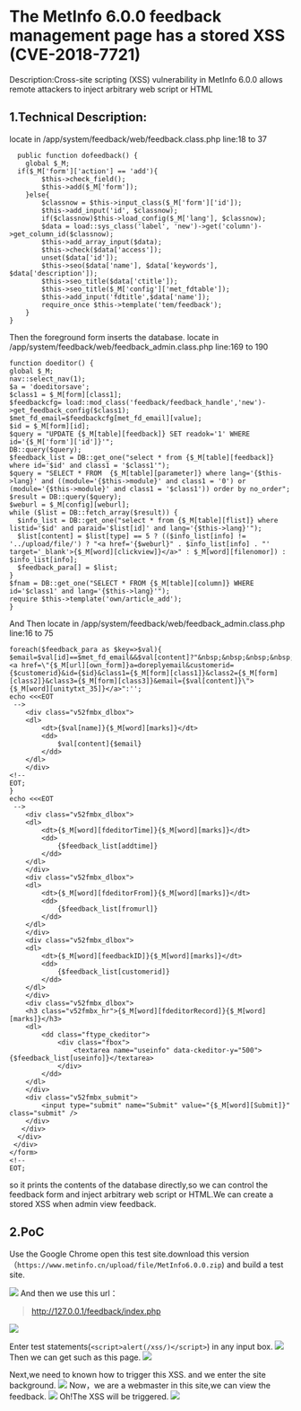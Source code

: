 # The MetInfo 6.0.0 feedback management page has a stored XSS (CVE-2018-7721) #

Description:Cross-site scripting (XSS) vulnerability in MetInfo 6.0.0 allows remote attackers to inject arbitrary web script or HTML

## 1.Technical Description: ##

locate in /app/system/feedback/web/feedback.class.php line:18 to 37

	  public function dofeedback() {
		global $_M;
      if($_M['form']['action'] == 'add'){
			$this->check_field();
			$this->add($_M['form']);
		}else{
			$classnow = $this->input_class($_M['form']['id']);
			$this->add_input('id', $classnow);
			if($classnow)$this->load_config($_M['lang'], $classnow);
			$data = load::sys_class('label', 'new')->get('column')->get_column_id($classnow);
			$this->add_array_input($data);
			$this->check($data['access']);
			unset($data['id']);
			$this->seo($data['name'], $data['keywords'], $data['description']);
			$this->seo_title($data['ctitle']);
			$this->seo_title($_M['config']['met_fdtable']);
			$this->add_input('fdtitle',$data['name']);
			require_once $this->template('tem/feedback');
		}
	}

Then the foreground form inserts the database.
locate in /app/system/feedback/web/feedback_admin.class.php line:169 to 190

	function doeditor() {
    global $_M;
    nav::select_nav(1);
    $a = 'doeditorsave';
    $class1 = $_M[form][class1];
	$feedbackcfg= load::mod_class('feedback/feedback_handle','new')->get_feedback_config($class1);
    $met_fd_email=$feedbackcfg[met_fd_email][value];
    $id = $_M[form][id];
    $query = "UPDATE {$_M[table][feedback]} SET readok='1' WHERE id='{$_M['form']['id']}'";
    DB::query($query);
    $feedback_list = DB::get_one("select * from {$_M[table][feedback]} where id='$id' and class1 = '$class1'");
    $query = "SELECT * FROM  {$_M[table][parameter]} where lang='{$this->lang}' and ((module='{$this->module}' and class1 = '0') or (module='{$this->module}' and class1 = '$class1')) order by no_order";
    $result = DB::query($query);
    $weburl = $_M[config][weburl];
    while ($list = DB::fetch_array($result)) {
      $info_list = DB::get_one("select * from {$_M[table][flist]} where listid='$id' and paraid='$list[id]' and lang='{$this->lang}'");
      $list[content] = $list[type] == 5 ? (($info_list[info] != '../upload/file/') ? "<a href='{$weburl}" . $info_list[info] . "' target='_blank'>{$_M[word][clickview]}</a>" : $_M[word][filenomor]) : $info_list[info];
      $feedback_para[] = $list;
    }
    $fnam = DB::get_one("SELECT * FROM {$_M[table][column]} WHERE id='$class1' and lang='{$this->lang}'");
    require $this->template('own/article_add');
	}

And Then locate in /app/system/feedback/web/feedback_admin.class.php line:16 to 75

	foreach($feedback_para as $key=>$val){
    $email=$val[id]==$met_fd_email&&$val[content]?"&nbsp;&nbsp;&nbsp;&nbsp;<a href=\"{$_M[url][own_form]}a=doreplyemail&customerid={$customerid}&id={$id}&class1={$_M[form][class1]}&class2={$_M[form][class2]}&class3={$_M[form][class3]}&email={$val[content]}\">{$_M[word][unitytxt_35]}</a>":'';
    echo <<<EOT
     -->
		<div class="v52fmbx_dlbox">
		<dl>
			<dt>{$val[name]}{$_M[word][marks]}</dt>
			<dd>
				$val[content]{$email}
			</dd>
		</dl>
		</div>
    <!--
    EOT;
    }
    echo <<<EOT
     -->
		<div class="v52fmbx_dlbox">
		<dl>
			<dt>{$_M[word][fdeditorTime]}{$_M[word][marks]}</dt>
			<dd>
				{$feedback_list[addtime]}
			</dd>
		</dl>
		</div>
		<div class="v52fmbx_dlbox">
		<dl>
			<dt>{$_M[word][fdeditorFrom]}{$_M[word][marks]}</dt>
			<dd>
				{$feedback_list[fromurl]}
			</dd>
		</dl>
		</div>
		<div class="v52fmbx_dlbox">
		<dl>
			<dt>{$_M[word][feedbackID]}{$_M[word][marks]}</dt>
			<dd>
				{$feedback_list[customerid]}
			</dd>
		</dl>
		</div>
		<div class="v52fmbx_dlbox">
		<h3 class="v52fmbx_hr">{$_M[word][fdeditorRecord]}{$_M[word][marks]}</h3>
		<dl>
			<dd class="ftype_ckeditor">
				<div class="fbox">
					<textarea name="useinfo" data-ckeditor-y="500">{$feedback_list[useinfo]}</textarea>
				</div>
			</dd>
		</dl>
		</div>
		<div class="v52fmbx_submit">
			<input type="submit" name="Submit" value="{$_M[word][Submit]}" class="submit" />
		</div>
       </div>
      </div>
     </div>
    </form>
    <!--
    EOT;

so it prints the contents of the database directly,so we can control the feedback form and inject arbitrary web script or HTML.We can create a stored XSS when admin view feedback.

## 2.PoC ##

Use the Google Chrome open this test site.download this version（```https://www.metinfo.cn/upload/file/MetInfo6.0.0.zip```) and build a test site.

![](test.png)
And then we use this url：

> http://127.0.0.1/feedback/index.php


![](1.png)

Enter test statements(```<script>alert(/xss/)</script>```) in any input box.
![](0.png)
Then we can get such as this page.
![](2.png)

Next,we need to known how to trigger this XSS. and we enter the site background.
![](3.png)
Now，we are a webmaster in this site,we can view the feedback.
![](4.png)
Oh!The XSS will be triggered.
![](5.png)

